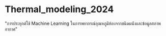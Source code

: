 # Thermal_modeling_2024
"การประยุกต์ใช้ Machine Learning ในการพยากรณ์อุณหภูมิห้องจากชนิดผนังและข้อมูลสภาพอากาศ"

